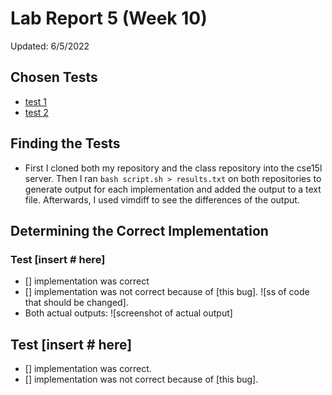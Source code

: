 # Lab Report 5 (Week 10)   
Updated: 6/5/2022  
## Chosen Tests
- [test 1]()
- [test 2]()

## Finding the Tests  
- First I cloned both my repository and the class repository into the cse15l server. Then I ran `bash script.sh > results.txt` on both repositories to generate output for each implementation and added the output to a text file. Afterwards, I used vimdiff to see the differences of the output.

## Determining the Correct Implementation 

### Test [insert # here]
- [] implementation was correct
- [] implementation was not correct because of [this bug]. ![ss of code that should be changed].
- Both actual outputs: ![screenshot of actual output]


## Test [insert # here]
- [] implementation was correct.
- [] implementation was not correct because of [this bug].